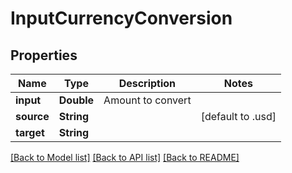 # InputCurrencyConversion

## Properties
Name | Type | Description | Notes
------------ | ------------- | ------------- | -------------
**input** | **Double** | Amount to convert | 
**source** | **String** |  | [default to .usd]
**target** | **String** |  | 

[[Back to Model list]](../README.md#documentation-for-models) [[Back to API list]](../README.md#documentation-for-api-endpoints) [[Back to README]](../README.md)


